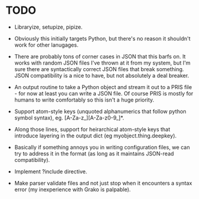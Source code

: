# TODO

* Libraryize, setupize, pipize.

* Obviously this initially targets Python, but there's no reason it shouldn't work for
  other lanugages.

* There are probably tons of corner cases in JSON that this barfs on. It works with random
  JSON files I've thrown at it from my system, but I'm sure there are syntactically correct
  JSON files that break something. JSON compatibility is a nice to have, but not absolutely
  a deal breaker.

* An output routine to take a Python object and stream it out to a PRIS file - for now at
  least you can write a JSON file. Of course PRIS is mostly for humans to write comfortably
  so this isn't a huge priority.

* Support atom-style keys (unquoted alphanumerics that follow python symbol syntax), eg.
  [A-Za-z_][A-Za-z0-9_]*.

* Along those lines, support for heirarchical atom-style keys that introduce layering in
  the output dict (eg myobject.thing.deepkey).

* Basically if something annoys you in writing configuration files, we can try to address
  it in the format (as long as it maintains JSON-read compatibility).

* Implement ?include directive.

* Make parser validate files and not just stop when it encounters a syntax error (my
  inexperience with Grako is palpable).
